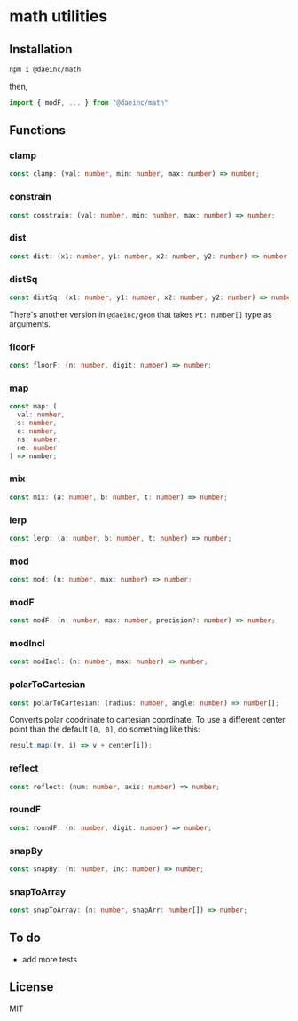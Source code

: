 # math utilities

## Installation

```sh
npm i @daeinc/math
```

then,

```js
import { modF, ... } from "@daeinc/math"
```

## Functions

### clamp

```ts
const clamp: (val: number, min: number, max: number) => number;
```

### constrain

```ts
const constrain: (val: number, min: number, max: number) => number;
```

### dist

```ts
const dist: (x1: number, y1: number, x2: number, y2: number) => number;
```

### distSq

```ts
const distSq: (x1: number, y1: number, x2: number, y2: number) => number;
```

There's another version in `@daeinc/geom` that takes `Pt: number[]` type as arguments.

### floorF

```ts
const floorF: (n: number, digit: number) => number;
```

### map

```ts
const map: (
  val: number,
  s: number,
  e: number,
  ns: number,
  ne: number
) => number;
```

### mix

```ts
const mix: (a: number, b: number, t: number) => number;
```

### lerp

```ts
const lerp: (a: number, b: number, t: number) => number;
```

### mod

```ts
const mod: (n: number, max: number) => number;
```

### modF

```ts
const modF: (n: number, max: number, precision?: number) => number;
```

### modIncl

```ts
const modIncl: (n: number, max: number) => number;
```

### polarToCartesian

```ts
const polarToCartesian: (radius: number, angle: number) => number[];
```

Converts polar coodrinate to cartesian coordinate. To use a different center point than the default `[0, 0]`, do something like this:

```ts
result.map((v, i) => v + center[i]);
```

### reflect

```ts
const reflect: (num: number, axis: number) => number;
```

### roundF

```ts
const roundF: (n: number, digit: number) => number;
```

### snapBy

```ts
const snapBy: (n: number, inc: number) => number;
```

### snapToArray

```ts
const snapToArray: (n: number, snapArr: number[]) => number;
```

## To do

- add more tests

## License

MIT
